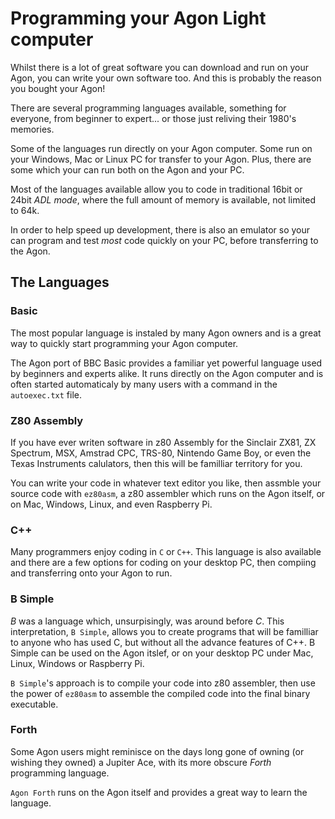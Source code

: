 # Programming your Agon Light computer

Whilst there is a lot of great software you can download and run on your Agon, you can write your own software too. And this is probably the reason you bought your Agon!

There are several programming languages available, something for everyone, from beginner to expert... or those just reliving their 1980's memories.

Some of the languages run directly on your Agon computer. Some run on your Windows, Mac or Linux PC for transfer to your Agon. Plus, there are some which your can run both on the Agon and your PC.

Most of the languages available allow you to code in traditional 16bit or 24bit _ADL mode_, where the full amount of memory is available, not limited to 64k.

In order to help speed up development, there is also an emulator so your can program and test _most_ code quickly on your PC, before transferring to the Agon.



## The Languages

### Basic

The most popular language is instaled by many Agon owners and is a great way to quickly start programming your Agon computer. 

The Agon port of BBC Basic provides a familiar yet powerful language used by beginners and experts alike. It runs directly on the Agon computer and is often started automaticaly by many users with a command in the `autoexec.txt` file.


### Z80 Assembly

If you have ever writen software in z80 Assembly for the Sinclair ZX81, ZX Spectrum, MSX, Amstrad CPC, TRS-80, Nintendo Game Boy, or even the Texas Instruments calulators, then this will be familliar territory for you.

You can write your code in whatever text editor you like, then assmble your source code with `ez80asm`, a z80 assembler which runs on the Agon itself, or on Mac, Windows, Linux, and even Raspberry Pi.


### C++

Many programmers enjoy coding in `C` or `C++`. This language is also available and there are a few options for coding on your desktop PC, then compiing and transferring onto your Agon to run.


### B Simple

_B_ was a language which, unsurpisingly, was around before _C_. This interpretation, `B Simple`, allows you to create programs that will be familliar to anyone who has used C, but without all the advance features of C++. B Simple can be used on the Agon itslef, or on your desktop PC under Mac, Linux, Windows or Raspberry Pi. 

`B Simple`'s approach is to compile your code into z80 assembler, then use the power of `ez80asm` to assemble the compiled code into the final binary executable.

### Forth

Some Agon users might reminisce on the days long gone of owning (or wishing they owned) a Jupiter Ace, with its more obscure _Forth_ programming language. 

`Agon Forth` runs on the Agon itself and provides a great way to learn the language.





